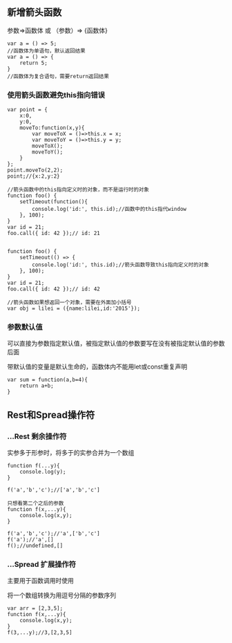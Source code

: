 ## 新增箭头函数

参数=>函数体 或 （参数）=> {函数体}


```
var a = () => 5;
//函数体为单语句，默认返回结果
var a = () => {
    return 5;
}
//函数体为复合语句，需要return返回结果
```
### 使用箭头函数避免this指向错误


```
var point = {
    x:0,
    y:0,
    moveTo:function(x,y){
        var moveToX = ()=>this.x = x;
        var moveToY = ()=>this.y = y;
        moveToX();
        moveToY();
    }
};
point.moveTo(2,2);
point;//{x:2,y:2}

//箭头函数中的this指向定义时的对象，而不是运行时的对象
function foo() {
    setTimeout(function(){
        console.log('id:', this.id);//函数中的this指代window
    }, 100);
}
var id = 21;
foo.call({ id: 42 });// id: 21


function foo() {
    setTimeout(() => {
        console.log('id:', this.id);//箭头函数导致this指向定义时的对象
    }, 100);
}
var id = 21;
foo.call({ id: 42 });// id: 42

//箭头函数如果想返回一个对象，需要在外面加小括号
var obj = lilei = ({name:lilei,id:'2015'});
```


### 参数默认值
可以直接为参数指定默认值，被指定默认值的参数要写在没有被指定默认值的参数后面

带默认值的变量是默认生命的，函数体内不能用let或const重复声明

```
var sum = function(a,b=4){
    return a+b;
}
```

## Rest和Spread操作符

### ...Rest 剩余操作符

实参多于形参时，将多于的实参合并为一个数组

```
function f(...y){
    console.log(y);
}

f('a','b','c');//['a','b','c']

只想看第二个之后的参数
function f(x,...y){
    console.log(x,y);
}

f('a','b','c');//'a',['b','c']
f('a');//'a',[]
f();//undefined,[]
```
### ...Spread 扩展操作符

主要用于函数调用时使用

将一个数组转换为用逗号分隔的参数序列

```
var arr = [2,3,5];
function f(x,...y){
    console.log(x,y);
}
f(3,...y);//3,[2,3,5]
```



